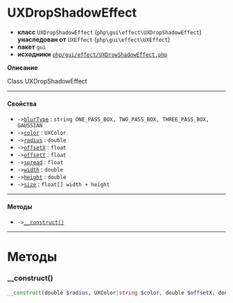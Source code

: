 # UXDropShadowEffect

- **класс** `UXDropShadowEffect` (`php\gui\effect\UXDropShadowEffect`) **унаследован от** `UXEffect` (`php\gui\effect\UXEffect`)
- **пакет** `gui`
- **исходники** [`php/gui/effect/UXDrowShadowEffect.php`](./src/main/resources/JPHP-INF/sdk/php/gui/effect/UXDrowShadowEffect.php)

**Описание**

Class UXDropShadowEffect

---

#### Свойства

- `->`[`blurType`](#prop-blurtype) : `string ONE_PASS_BOX, TWO_PASS_BOX, THREE_PASS_BOX, GAUSSIAN`
- `->`[`color`](#prop-color) : `UXColor`
- `->`[`radius`](#prop-radius) : `double`
- `->`[`offsetX`](#prop-offsetx) : `float`
- `->`[`offsetY`](#prop-offsety) : `float`
- `->`[`spread`](#prop-spread) : `float`
- `->`[`width`](#prop-width) : `double`
- `->`[`height`](#prop-height) : `double`
- `->`[`size`](#prop-size) : `float[] width + height`

---

#### Методы

- `->`[`__construct()`](#method-__construct)

---
# Методы

<a name="method-__construct"></a>

### __construct()
```php
__construct(double $radius, UXColor|string $color, double $offsetX, double $offsetY): void
```